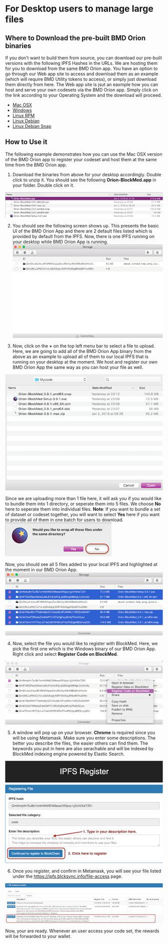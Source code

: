 # For Desktop users to manage large files

## Where to Download the pre-built BMD Orion binaries
If you don't want to build them from source, you can download our pre-built versions with the following IPFS Hashes in the URLs. We are hosting them for you to download from the same BMD Orion app. You have an option to go through our Web app site to access and download them as an example (which will require BMD Utility tokens to access), or simply just download them directly from here. The Web app site is jsut an eaxmple how you can host and serve your own codesets via the BMD Orion app.
Simply click on the link according to your Operating System and the download will proceed.

* [Mac OSX](https://cloudflare-ipfs.com/ipfs/QmdAMfshgvVyVLpncC79SSgf3Tig8kvoweX5X2oGcoyd9d)
* [Windows](https://cloudflare-ipfs.com/ipfs/QmYFh3dZ36Ux7MqghDV83zoQGNFbf9MLH2m9M1vnG8fQif)
* [Linux RPM](https://cloudflare-ipfs.com/ipfs/Qma7j7XXUvbNbh598fA6d77K1tKzFr2eJWqa7wT22MwY7f)
* [Linux Debian](https://cloudflare-ipfs.com/ipfs/QmXch37yUpzKK4ebPPvhTowgJeKt1DsZtmMfaSk9Nrpise)
* [Linux Debian Snap](https://cloudflare-ipfs.com/ipfs/QmVoRZTrxLWc9gXWX2AR8tEh1ZeM3nLbXMjLc4ggF7Ms4e) 

## How to Use it
The following example demonstrates how you can use the Mac OSX version of the BMD Orion app to register your codeset and host them at the same time from the BMD Orion app.

1. Download the binaries from above for your desktop accordingly. Double click to unzip it. You should see the following **Orion-BlockMed.app** in your folder. Double click on it.

![Step 0](https://github.com/BlockMedical/BMD-distributed_hosting_projects/blob/update-doc/BMD-OrionUsage/step0_ui.png)

2. You should see the following screen shows up. This presents the basic UI of the BMD Orion App and there are 2 default files listed which is provided by default from the IPFS. Now, there is one IPFS running on your desktop while BMD Orion App is running.
![Step 1](https://github.com/BlockMedical/BMD-distributed_hosting_projects/blob/update-doc/BMD-OrionUsage/step1_ui.png)

3. Now, click on the **+** on the top left menu bar to select a file to upload. Here, we are going to add all of the BMD Orion App binary from the above as an example to upload all of them to our local IPFS that is running on your desktop at the moment. We host and register our own BMD Orion App the same way as you can host your file as well. 

![Step 2](https://github.com/BlockMedical/BMD-distributed_hosting_projects/blob/update-doc/BMD-OrionUsage/step2_ui.png)

Since we are uploading more than 1 file here, it will ask you if you would like to bundle them into 1 directory, or seperate them into 5 files. We choose **No** here to seperate them into individual files. **Note**: If you want to bundle a set of dataset or codeset together, you will want to select **Yes** here if you want to provide all of them in one batch for users to download.
![Step 3](https://github.com/BlockMedical/BMD-distributed_hosting_projects/blob/update-doc/BMD-OrionUsage/step3_ui.png)

Now, you should see all 5 files added to your local IPFS and highlighted at the moment in our BMD Orion App.
![Step 4](https://github.com/BlockMedical/BMD-distributed_hosting_projects/blob/update-doc/BMD-OrionUsage/step4_ui.png)

4. Now, select the file you would like to register with BlockMed. Here, we pick the first one which is the Windows binary of our BMD Orion App. Right click and select **Register Code on BlockMed**.

![Step 5](https://github.com/BlockMedical/BMD-distributed_hosting_projects/blob/update-doc/BMD-OrionUsage/step5_ui.png)

5. A window will pop up on your browser. **Chrome** is required since you will be using Metamask. Make sure you enter some descriptions. The better you describe the files, the easier others can find them. The keywords you put in here are also serachable and will be indexed by BlockMed indexing engine powered by Elastic Search.

![Step 6](https://github.com/BlockMedical/BMD-distributed_hosting_projects/blob/update-doc/BMD-OrionUsage/step6_ui.png)

6. Once you register, and confirm in Metamask, you will see your file listed under the https://ipfs.blcksync.info/file-access page.

![Step 7](https://github.com/BlockMedical/BMD-distributed_hosting_projects/blob/update-doc/BMD-OrionUsage/step7_ui.png)

Now, your are ready. Whenever an user access your code set, the rewards will be forwarded to your wallet.
